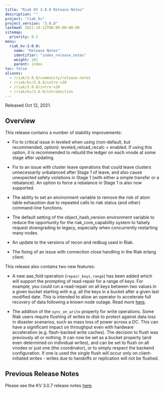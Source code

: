 ```yaml
---
title: "Riak KV 3.0.8 Release Notes"
description: ""
project: "riak_kv"
project_version: "3.0.8"
lastmod: 2021-10-12T00:00:00-00:00
sitemap:
  priority: 0.2
menu:
  riak_kv-3.0.8:
    name: "Release Notes"
    identifier: "index_release_notes"
    weight: 101
    parent: index
toc: false
aliases:
  - /riak/3.0.8/community/release-notes
  - /riak/kv/3.0.8/intro-v20
  - /riak/3.0.8/intro-v20
  - /riak/kv/3.0.8/introduction
---
```


Released Oct 12, 2021.

## Overview

This release contains a number of stability improvements:

* Fix to critical issue in leveled when using (non-default, but recommended, option): leveled_reload_recalc = enabled. If using this option, it is recommended to rebuild the ledger on each vnode at some stage after updating.

* Fix to an issue with cluster leave operations that could leave clusters unnecessarily unbalanced after Stage 1 of leave, and also cause unexpected safety violations in Stage 1 (with either a simple transfer or a rebalance). An option to force a rebalance in Stage 1 is also now supported.

* The ability to set an environment variable to remove the risk of atom table exhaustion due to repeated calls to riak status (and other) command-line functions.

* The default setting of the object_hash_version environment variable to reduce the opportunity for the riak_core_capability system to falsely request downgrading to legacy, especially when concurrently restarting many nodes.

* An update to the versions of recon and redbug used in Riak.

* The fixing of an issue with connection close handling in the Riak erlang client.

This release also contains two new features:

* A new aae_fold operation (`repair_keys_range`) has been added which will support the prompting of read-repair for a range of keys. For example, you could run a read-repair on all keys between two values in a given bucket starting with  e.g. all the keys in a bucket after a given last modified date. This is intended to allow an operator to accelerate full recovery of data following a known node outage. Read more [here]({{<baseurl>}}riak/kv/3.0.8/using/cluster-operations/tictac-aae-fold/repair-keys-range/).

* The addition of the `sync_on_write` property for write operations. Some Riak users require flushing of writes to disk to protect against data loss in disaster scenarios, such as mass loss of power across a DC. This can have a significant impact on throughput even with hardware acceleration (e.g. flash-backed write caches). The decision to flush was previously all or nothing. It can now be set as a bucket property (and even determined on individual writes), and can be set to flush on all vnodes or just one (the coordinator), or to simply respect the backend configuration. If one is used the single flush will occur only on client-initiated writes - writes due to handoffs or replication will not be flushed.

## Previous Release Notes

Please see the KV 3.0.7 release notes [here]({{<baseurl>}}riak/kv/3.0.7/release-notes/).

